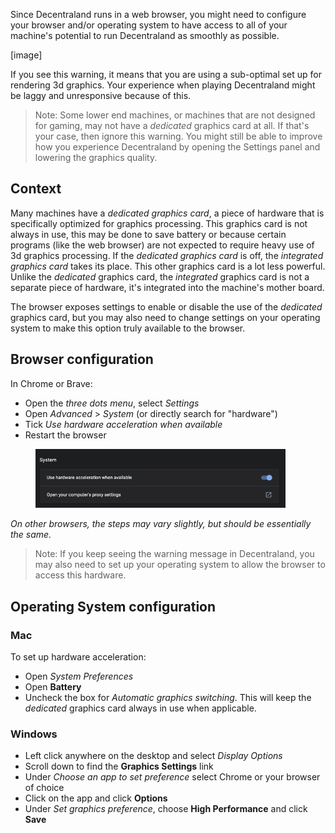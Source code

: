 Since Decentraland runs in a web browser, you might need to configure your browser and/or operating system to have access to all of your machine's potential to run Decentraland as smoothly as possible.

[image]

If you see this warning, it means that you are using a sub-optimal set up for rendering 3d graphics. Your experience when playing Decentraland might be laggy and unresponsive because of this.

> Note: Some lower end machines, or machines that are not designed for gaming, may not have a _dedicated_ graphics card at all. If that's your case, then ignore this warning. You might still be able to improve how you experience Decentraland by opening the Settings panel and lowering the graphics quality.

## Context

Many machines have a _dedicated graphics card_, a piece of hardware that is specifically optimized for graphics processing. This graphics card is not always in use, this may be done to save battery or because certain programs (like the web browser) are not expected to require heavy use of 3d graphics processing. If the _dedicated graphics card_ is off, the _integrated graphics card_ takes its place. This other graphics card is a lot less powerful. Unlike the _dedicated_ graphics card, the _integrated_ graphics card is not a separate piece of hardware, it's integrated into the machine's mother board.

The browser exposes settings to enable or disable the use of the _dedicated_ graphics card, but you may also need to change settings on your operating system to make this option truly available to the browser.

## Browser configuration

In Chrome or Brave:

- Open the _three dots menu_, select _Settings_
- Open _Advanced_ > _System_ (or directly search for "hardware")
- Tick _Use hardware acceleration when available_
- Restart the browser

<figure>
    <img src="/images/media/chrome.png" alt="Chrome hardware settings" width="400"/>
</figure>

_On other browsers, the steps may vary slightly, but should be essentially the same._

> Note: If you keep seeing the warning message in Decentraland, you may also need to set up your operating system to allow the browser to access this hardware.

## Operating System configuration

### Mac

To set up hardware acceleration:

- Open _System Preferences_
- Open **Battery**
- Uncheck the box for _Automatic graphics switching_. This will keep the _dedicated_ graphics card always in use when applicable.

### Windows

- Left click anywhere on the desktop and select _Display Options_
- Scroll down to find the **Graphics Settings** link
- Under _Choose an app to set preference_ select Chrome or your browser of choice
- Click on the app and click **Options**
- Under _Set graphics preference_, choose **High Performance** and click **Save**
